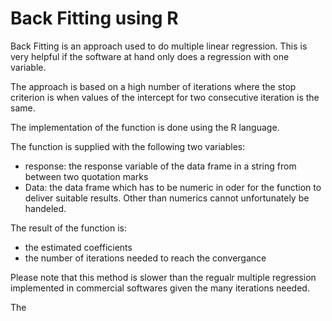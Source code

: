 # Back Fitting using R

Back Fitting is an approach used to do multiple linear regression. This is very helpful if the software at hand only does a regression with one variable.

The approach is based on a high number of iterations where the stop criterion is when values of the intercept for two consecutive iteration is the same.

The implementation of the function is done using the R language.

The function is supplied with the following two variables: 
  - response: the response variable of the data frame in a string from between two quotation marks
  - Data: the data frame which has to be numeric in oder for the function to deliver suitable results. Other than numerics cannot unfortunately be handeled.

The result of the function is:
  - the estimated coefficients
  - the number of iterations needed to reach the convergance

Please note that this method is slower than the regualr multiple regression implemented in commercial softwares given the many iterations needed.

The 
  
